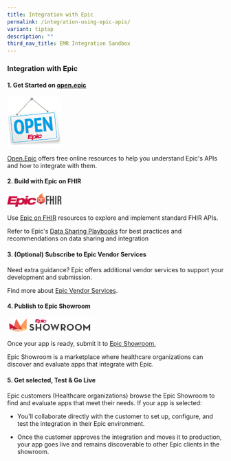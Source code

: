 ```yaml
---
title: Integration with Epic
permalink: /integration-using-epic-apis/
variant: tiptap
description: ""
third_nav_title: EMR Integration Sandbox
---
```

<h3>Integration with Epic</h3>
<h4>1. Get Started on <a href="https://open.epic.com/" rel="noopener nofollow" target="_blank">open.epic</a></h4><a class="isomer-image-wrapper" href="https://open.epic.com/"><img style="width: 25%;" height="auto" width="100%" alt="" src="/images/open_epic.png"></a>
<p><a href="https://open.epic.com/" rel="noopener noreferrer nofollow" target="_blank">Open.Epic</a> offers
free online resources to help you understand Epic's APIs and how to integrate
with them.</p>
<h4>2. Build with Epic on FHIR</h4>
<div class="isomer-image-wrapper">
<img style="width: 25%;" height="auto" width="100%" alt="" src="/images/epic_on_fhir.png">
</div>
<p>Use <a href="https://fhir.epic.com/" rel="noopener noreferrer nofollow" target="_blank">Epic on FHIR</a> resources
to explore and implement standard FHIR APIs.</p>
<p>Refer to Epic's <a href="https://open.epic.com/Playbooks" rel="noopener noreferrer nofollow" target="_blank">Data Sharing Playbooks</a> for
best practices and recommendations on data sharing and integration</p>
<h4>3. (Optional) Subscribe to Epic Vendor Services</h4>
<p>Need extra guidance? Epic offers additional vendor services to support
your development and submission.</p>
<p>Find more about <a href="https://vendorservices.epic.com/" rel="noopener noreferrer nofollow" target="_blank">Epic Vendor Services</a>.</p>
<h4>4. Publish to Epic Showroom</h4>
<div class="isomer-image-wrapper">
<img style="width: 40%;" height="auto" width="100%" alt="" src="/images/epic_showroom.png">
</div>
<p>Once your app is ready, submit it to <a href="https://showroom.epic.com/" rel="noopener noreferrer nofollow" target="_blank">Epic Showroom.</a>
</p>
<p>Epic Showroom is a marketplace where healthcare organizations can discover
and evaluate apps that integrate with Epic.</p>
<h4>5. Get selected, Test &amp; Go Live</h4>
<p>Epic customers (Healthcare organizations) browse the Epic Showroom to
find and evaluate apps that meet their needs. If your app is selected:</p>
<ul data-tight="true" class="tight">
<li>
<p>You'll collaborate directly with the customer to set up, configure, and
test the integration in their Epic environment.</p>
</li>
<li>
<p>Once the customer approves the integration and moves it to production,
your app goes live and remains discoverable to other Epic clients in the
showroom.</p>
</li>
</ul>
<p>
<br>
</p>